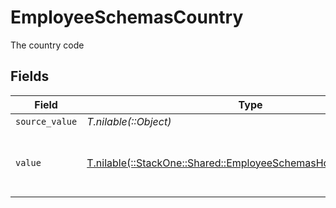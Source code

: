 # EmployeeSchemasCountry

The country code


## Fields

| Field                                                                                                                      | Type                                                                                                                       | Required                                                                                                                   | Description                                                                                                                | Example                                                                                                                    |
| -------------------------------------------------------------------------------------------------------------------------- | -------------------------------------------------------------------------------------------------------------------------- | -------------------------------------------------------------------------------------------------------------------------- | -------------------------------------------------------------------------------------------------------------------------- | -------------------------------------------------------------------------------------------------------------------------- |
| `source_value`                                                                                                             | *T.nilable(::Object)*                                                                                                      | :heavy_minus_sign:                                                                                                         | N/A                                                                                                                        |                                                                                                                            |
| `value`                                                                                                                    | [T.nilable(::StackOne::Shared::EmployeeSchemasHomeLocationValue)](../../models/shared/employeeschemashomelocationvalue.md) | :heavy_minus_sign:                                                                                                         | The ISO3166-1 Alpha2 Code of the Country                                                                                   | US                                                                                                                         |